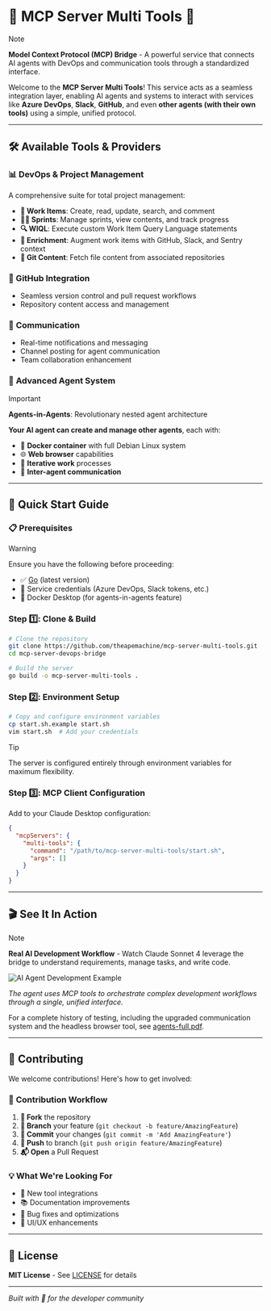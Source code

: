 # 🚀 MCP Server Multi Tools 🌉

> [!NOTE]
> **Model Context Protocol (MCP) Bridge** - A powerful service that connects AI agents with DevOps and communication tools through a standardized interface.

Welcome to the **MCP Server Multi Tools**! This service acts as a seamless integration layer, enabling AI agents and systems to interact with services like **Azure DevOps**, **Slack**, **GitHub**, and even **other agents (with their own tools)** using a simple, unified protocol.

---

## 🛠️ Available Tools & Providers

### 📊 **DevOps & Project Management**

A comprehensive suite for total project management:

- **📝 Work Items**: Create, read, update, search, and comment
- **🏃‍♂️ Sprints**: Manage sprints, view contents, and track progress  
- **🔍 WIQL**: Execute custom Work Item Query Language statements
- **🔗 Enrichment**: Augment work items with GitHub, Slack, and Sentry context
- **📁 Git Content**: Fetch file content from associated repositories

### 🐙 GitHub Integration

- Seamless version control and pull request workflows
- Repository content access and management

### 💬 **Communication**

- Real-time notifications and messaging
- Channel posting for agent communication
- Team collaboration enhancement

### 🤖 **Advanced Agent System**

> [!IMPORTANT]
> **Agents-in-Agents**: Revolutionary nested agent architecture

**Your AI agent can create and manage other agents**, each with:

- 🐋 **Docker container** with full Debian Linux system
- 🌐 **Web browser** capabilities  
- 🔄 **Iterative work** processes
- 💬 **Inter-agent communication**

---

## 🚀 Quick Start Guide

### 📋 Prerequisites

> [!WARNING]
> Ensure you have the following before proceeding:

- ✅ [Go](https://go.dev/doc/install) (latest version)
- 🔑 Service credentials (Azure DevOps, Slack tokens, etc.)
- 🐳 Docker Desktop (for agents-in-agents feature)

### Step 1️⃣: **Clone & Build**

```bash
# Clone the repository
git clone https://github.com/theapemachine/mcp-server-multi-tools.git
cd mcp-server-devops-bridge

# Build the server
go build -o mcp-server-multi-tools .
```

### Step 2️⃣: **Environment Setup**

```bash
# Copy and configure environment variables
cp start.sh.example start.sh
vim start.sh  # Add your credentials
```

> [!TIP]
> The server is configured entirely through environment variables for maximum flexibility.

### Step 3️⃣: **MCP Client Configuration**

Add to your Claude Desktop configuration:

```json
{
  "mcpServers": {
    "multi-tools": {
      "command": "/path/to/mcp-server-multi-tools/start.sh",
      "args": []
    }
  }
}
```

---

## 🎬 **See It In Action**

> [!NOTE]
> **Real AI Development Workflow** - Watch Claude Sonnet 4 leverage the bridge to understand requirements, manage tasks, and write code.

![AI Agent Development Example](./agents.png)

*The agent uses MCP tools to orchestrate complex development workflows through a single, unified interface.*

For a complete history of testing, including the upgraded communication system and the headless browser tool, see [agents-full.pdf](./agents-full.pdf).

---

## 🤝 Contributing

We welcome contributions! Here's how to get involved:

### 🔄 **Contribution Workflow**

1. **🍴 Fork** the repository
2. **🌿 Branch** your feature (`git checkout -b feature/AmazingFeature`)  
3. **💾 Commit** your changes (`git commit -m 'Add AmazingFeature'`)
4. **🚀 Push** to branch (`git push origin feature/AmazingFeature`)
5. **📬 Open** a Pull Request

### 💡 **What We're Looking For**

- 🔧 New tool integrations
- 📚 Documentation improvements  
- 🐛 Bug fixes and optimizations
- 🎨 UI/UX enhancements

---

## 📜 License

**MIT License** - See [LICENSE](LICENSE) for details

---

*Built with 🤷 for the developer community*
